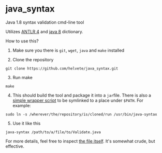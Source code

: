 # java_syntax
Java 1.8 syntax validation cmd-line tool

Utilizes [ANTLR 4](https://github.com/antlr/antlr4/) and [java 8](https://github.com/antlr/grammars-v4/tree/master/java8) dictionary.

How to use this?
1. Make sure you there is `git`, `wget`, `java` and `make` installed

2. Clone the repository
```
git clone https://github.com/helvete/java_syntax.git
```
3. Run make
```
make
```
4. This should build the tool and package it into a `jar`file. There is also a [simple wrapper script](https://github.com/helvete/java_syntax/blob/master/run) to be symlinked to a place under `$PATH`. For example:
```
sudo ln -s /wherever/the/repository/is/cloned/run /usr/bin/java-syntax
```
5. Use it like this
```
java-syntax /path/to/a/file/to/Validate.java
```

For more details, feel free to inspect [the file itself](https://github.com/helvete/java_syntax/blob/master/Makefile). It's somewhat crude, but effective.
